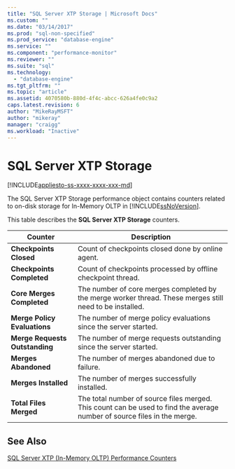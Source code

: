 ```yaml
---
title: "SQL Server XTP Storage | Microsoft Docs"
ms.custom: ""
ms.date: "03/14/2017"
ms.prod: "sql-non-specified"
ms.prod_service: "database-engine"
ms.service: ""
ms.component: "performance-monitor"
ms.reviewer: ""
ms.suite: "sql"
ms.technology: 
  - "database-engine"
ms.tgt_pltfrm: ""
ms.topic: "article"
ms.assetid: 4070580b-880d-4f4c-abcc-626a4fe0c9a2
caps.latest.revision: 6
author: "MikeRayMSFT"
author: "mikeray"
manager: "craigg"
ms.workload: "Inactive"
---
```

# SQL Server XTP Storage
[!INCLUDE[appliesto-ss-xxxx-xxxx-xxx-md](../../includes/appliesto-ss-xxxx-xxxx-xxx-md.md)]

  The SQL Server XTP Storage performance object contains counters related to on-disk storage for In-Memory OLTP in [!INCLUDE[ssNoVersion](../../includes/ssnoversion-md.md)].  
  
 This table describes the **SQL Server XTP Storage** counters.  
  
|Counter|Description|  
|-------------|-----------------|  
|**Checkpoints Closed**|Count of checkpoints closed done by online agent.|  
|**Checkpoints Completed**|Count of checkpoints processed by offline checkpoint thread.|  
|**Core Merges Completed**|The number of core merges completed by the merge worker thread. These merges still need to be installed.|  
|**Merge Policy Evaluations**|The number of merge policy evaluations since the server started.|  
|**Merge Requests Outstanding**|The number of merge requests outstanding since the server started.|  
|**Merges Abandoned**|The number of merges abandoned due to failure.|  
|**Merges Installed**|The number of merges successfully installed.|  
|**Total Files Merged**|The total number of source files merged. This count can be used to find the average number of source files in the merge.|  
  
## See Also  
 [SQL Server XTP &#40;In-Memory OLTP&#41; Performance Counters](../../relational-databases/performance-monitor/sql-server-xtp-in-memory-oltp-performance-counters.md)  
  
  
